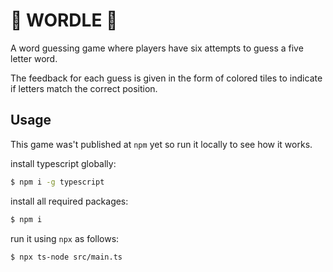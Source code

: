 # :rainbow: WORDLE :rainbow:

A word guessing game where players have six attempts to guess a five letter word.

The feedback for each guess is given in the form of colored tiles to indicate if letters match the correct position.

## Usage

This game was't published at `npm` yet so run it locally to see how it works.

install typescript globally:

```bash
$ npm i -g typescript
```

install all required packages:

```bash
$ npm i
```

run it using `npx` as follows:

```bash
$ npx ts-node src/main.ts
```
